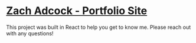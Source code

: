 # [Zach Adcock - Portfolio Site]()

This project was built in React to help you get to know me. Please reach out with any questions!

